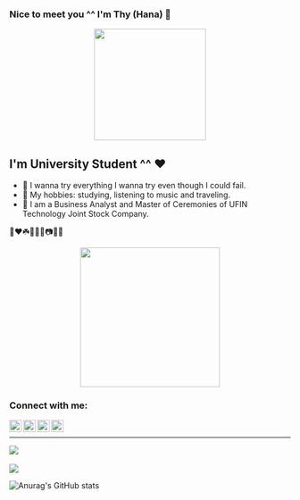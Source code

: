 ### Nice to meet you ^^ I'm Thy (Hana) 👋
<div id="header" align="center">
  <img src="[https://media.giphy.com/media/ES4Vcv8zWfIt2/giphy.gif](https://i.pinimg.com/originals/77/55/12/775512d222eb9562371cf24ca66ff790.gif)" width="200"/>
</div>



## I'm University Student ^^ ❤️
- 🥰 I wanna try everything I wanna try even though I could fail.
- 🌸 My hobbies: studying, listening to music and traveling.
- 🎀 I am a Business Analyst and Master of Ceremonies of UFIN Technology Joint Stock Company.

🥺❤️☘️🌸🌈🍒📷💎🎀
<div id="header" align="center">
  <img src="https://media.giphy.com/media/VhRU9RvKZWKujYXhlJ/giphy.gif" width="250"/>
</div>

### Connect with me:

<a href="https://twitter.com/OrieHana"><img align="left" alt="OrieHana| Twitter" width="22px" src="https://cdn.jsdelivr.net/npm/simple-icons@v3/icons/twitter.svg" /></a>
<a href="https://www.linkedin.com/in/thyy-nh%C3%A3-646867216//"><img align="left" alt="thyy-nh%C3%A3-646867216| LinkedIn" width="22px" src="https://cdn.jsdelivr.net/npm/simple-icons@v3/icons/linkedin.svg" /></a>
<a href="https://www.instagram.com/naaty.hgbae._/"><img align="left" alt="__almira.hana| Instagram" width="22px" src="https://cdn.jsdelivr.net/npm/simple-icons@v3/icons/instagram.svg" /></a>
<a href="https://www.facebook.com/OrieSocuteee/"><img align="left" alt="OrieSocuteee| Facebook" width="22px" src="https://cdn.jsdelivr.net/npm/simple-icons@v3/icons/facebook.svg" /></a>



<br/>

---
![](https://komarev.com/ghpvc/?username=thynhacute&color=ff69b4)
<br/> <br/>
![](https://github-profile-summary-cards.vercel.app/api/cards/profile-details?username=thynhacute&theme=monokai)
<br/>

![Anurag's GitHub stats](https://github-readme-stats.vercel.app/api?username=thynhacute&show_icons=true&theme=radical)

